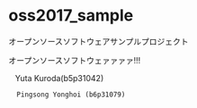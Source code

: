 # oss2017_sample
オープンソースソフトウェアサンプルプロジェクト  
  
  オープンソースソフトウェァァァァ!!!
  
    Yuta Kuroda(b5p31042)  
      
      Pingsong Yonghoi (b6p31079)
